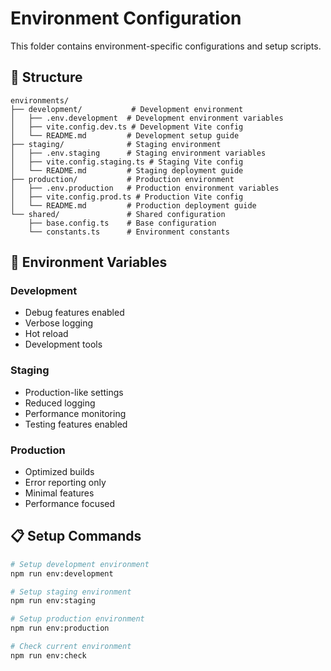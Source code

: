 # Environment Configuration

This folder contains environment-specific configurations and setup scripts.

## 📁 Structure

```
environments/
├── development/           # Development environment
│   ├── .env.development  # Development environment variables
│   ├── vite.config.dev.ts # Development Vite config
│   └── README.md         # Development setup guide
├── staging/              # Staging environment  
│   ├── .env.staging      # Staging environment variables
│   ├── vite.config.staging.ts # Staging Vite config
│   └── README.md         # Staging deployment guide
├── production/           # Production environment
│   ├── .env.production   # Production environment variables
│   ├── vite.config.prod.ts # Production Vite config
│   └── README.md         # Production deployment guide
└── shared/               # Shared configuration
    ├── base.config.ts    # Base configuration
    └── constants.ts      # Environment constants
```

## 🔧 Environment Variables

### Development

- Debug features enabled
- Verbose logging
- Hot reload
- Development tools

### Staging  

- Production-like settings
- Reduced logging
- Performance monitoring
- Testing features enabled

### Production

- Optimized builds
- Error reporting only
- Minimal features
- Performance focused

## 📋 Setup Commands

```bash
# Setup development environment
npm run env:development

# Setup staging environment  
npm run env:staging

# Setup production environment
npm run env:production

# Check current environment
npm run env:check
```
